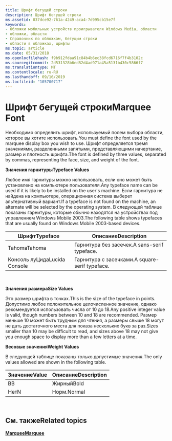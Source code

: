 ```yaml
---
title: Шрифт бегущей строки
description: Шрифт бегущей строки
ms.assetid: 037dce92-761a-4249-aca4-7d995cb15e7f
keywords:
- Обложки мобильных устройств проигрывателя Windows Media, области
- обложки, области
- Справочник по обложкам, бегущим строки
- области в обложках, шрифты
ms.topic: article
ms.date: 05/31/2018
ms.openlocfilehash: f9b912fdaa91c84b4b6ec38fcd6716f7f4b3102c
ms.sourcegitcommit: 2d531328b6ed82d4ad971a45a5131b430c5866f7
ms.translationtype: MT
ms.contentlocale: ru-RU
ms.lasthandoff: 09/16/2019
ms.locfileid: "105700717"
---
```

# <a name="marquee-font"></a><span data-ttu-id="a0a5e-107">Шрифт бегущей строки</span><span class="sxs-lookup"><span data-stu-id="a0a5e-107">Marquee Font</span></span>

<span data-ttu-id="a0a5e-108">Необходимо определить шрифт, используемый полем выбора области, которое вы хотите использовать.</span><span class="sxs-lookup"><span data-stu-id="a0a5e-108">You must define the font used by the marquee display box you wish to use.</span></span> <span data-ttu-id="a0a5e-109">Шрифт определяется тремя значениями, разделенными запятыми, представляющими начертание, размер и плотность шрифта.</span><span class="sxs-lookup"><span data-stu-id="a0a5e-109">The font is defined by three values, separated by commas, representing the face, size, and weight of the font.</span></span>

<span data-ttu-id="a0a5e-110">**Значения гарнитуры**</span><span class="sxs-lookup"><span data-stu-id="a0a5e-110">**Typeface Values**</span></span>

<span data-ttu-id="a0a5e-111">Любое имя гарнитуры можно использовать, если оно может быть установлено на компьютере пользователя.</span><span class="sxs-lookup"><span data-stu-id="a0a5e-111">Any typeface name can be used if it is likely to be installed on the user's machine.</span></span> <span data-ttu-id="a0a5e-112">Если гарнитура не найдена на компьютере, операционная система выберет альтернативный вариант.</span><span class="sxs-lookup"><span data-stu-id="a0a5e-112">If a typeface is not found on the machine, an alternate will be selected by the operating system.</span></span> <span data-ttu-id="a0a5e-113">В следующей таблице показаны гарнитуры, которые обычно находятся на устройствах под управлением Windows Mobile 2003.</span><span class="sxs-lookup"><span data-stu-id="a0a5e-113">The following table shows typefaces that are usually found on Windows Mobile 2003-based devices.</span></span>



| <span data-ttu-id="a0a5e-114">Шрифт</span><span class="sxs-lookup"><span data-stu-id="a0a5e-114">Typeface</span></span>       | <span data-ttu-id="a0a5e-115">Описание</span><span class="sxs-lookup"><span data-stu-id="a0a5e-115">Description</span></span>              |
|----------------|--------------------------|
| <span data-ttu-id="a0a5e-116">Tahoma</span><span class="sxs-lookup"><span data-stu-id="a0a5e-116">Tahoma</span></span>         | <span data-ttu-id="a0a5e-117">Гарнитура без засечек.</span><span class="sxs-lookup"><span data-stu-id="a0a5e-117">A sans-serif typeface.</span></span>   |
| <span data-ttu-id="a0a5e-118">Консоль луЦида</span><span class="sxs-lookup"><span data-stu-id="a0a5e-118">Lucida Console</span></span> | <span data-ttu-id="a0a5e-119">Гарнитура с засечками.</span><span class="sxs-lookup"><span data-stu-id="a0a5e-119">A square-serif typeface.</span></span> |



 

<span data-ttu-id="a0a5e-120">**Значения размера**</span><span class="sxs-lookup"><span data-stu-id="a0a5e-120">**Size Values**</span></span>

<span data-ttu-id="a0a5e-121">Это размер шрифта в точках.</span><span class="sxs-lookup"><span data-stu-id="a0a5e-121">This is the size of the typeface in points.</span></span> <span data-ttu-id="a0a5e-122">Допустимо любое положительное целочисленное значение, однако рекомендуется использовать числа от 10 до 18.</span><span class="sxs-lookup"><span data-stu-id="a0a5e-122">Any positive integer value is valid, though numbers between 10 and 18 are recommended.</span></span> <span data-ttu-id="a0a5e-123">Размер меньше 10 может быть трудным для чтения, а размеры свыше 18 могут не дать достаточного места для показа нескольких букв за раз.</span><span class="sxs-lookup"><span data-stu-id="a0a5e-123">Sizes smaller than 10 may be difficult to read, and sizes above 18 may not give you enough space to display more than a few letters at a time.</span></span>

<span data-ttu-id="a0a5e-124">**Весовые значения**</span><span class="sxs-lookup"><span data-stu-id="a0a5e-124">**Weight Values**</span></span>

<span data-ttu-id="a0a5e-125">В следующей таблице показаны только допустимые значения.</span><span class="sxs-lookup"><span data-stu-id="a0a5e-125">The only values allowed are shown in the following table.</span></span>



| <span data-ttu-id="a0a5e-126">Значение</span><span class="sxs-lookup"><span data-stu-id="a0a5e-126">Value</span></span> | <span data-ttu-id="a0a5e-127">Описание</span><span class="sxs-lookup"><span data-stu-id="a0a5e-127">Description</span></span> |
|-------|-------------|
| <span data-ttu-id="a0a5e-128">B</span><span class="sxs-lookup"><span data-stu-id="a0a5e-128">B</span></span>     | <span data-ttu-id="a0a5e-129">Жирный</span><span class="sxs-lookup"><span data-stu-id="a0a5e-129">Bold</span></span>        |
| <span data-ttu-id="a0a5e-130">Нет</span><span class="sxs-lookup"><span data-stu-id="a0a5e-130">N</span></span>     | <span data-ttu-id="a0a5e-131">Норм.</span><span class="sxs-lookup"><span data-stu-id="a0a5e-131">Normal</span></span>      |



 

## <a name="related-topics"></a><span data-ttu-id="a0a5e-132">См. также</span><span class="sxs-lookup"><span data-stu-id="a0a5e-132">Related topics</span></span>

<dl> <dt>

[<span data-ttu-id="a0a5e-133">**Marquee**</span><span class="sxs-lookup"><span data-stu-id="a0a5e-133">**Marquee**</span></span>](marquee.md)
</dt> </dl>

 

 




